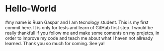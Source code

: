# Hello-World
#my name is Ruan Gaspar and I am tecnology student. This is my first commit here. It is only for tests and learn of GitHub first step.
I would be really thankfull if you follow me and make some coments on my projetcs, in order to improve my code and teach me about what I haven not allready learned.
Thank you so much for coming. See ya!
